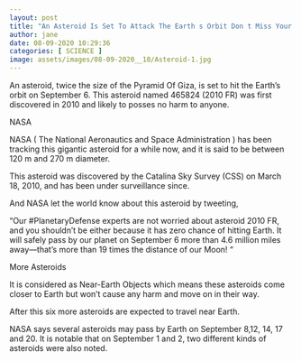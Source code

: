 ```yaml
---
layout: post
title: "An Asteroid Is Set To Attack The Earth s Orbit Don t Miss Your Chance To See It"
author: jane 
date: 08-09-2020 10:29:36 
categories: [ SCIENCE ] 
image: assets/images/08-09-2020__10/Asteroid-1.jpg
---
```

An asteroid, twice the size of the Pyramid Of Giza, is set to hit the Earth’s orbit on September 6. This asteroid named 465824 (2010 FR) was first discovered in 2010 and likely to posses no harm to anyone.

NASA

NASA ( The National Aeronautics and Space Administration ) has been tracking this gigantic asteroid for a while now, and it is said to be between 120 m and 270 m diameter.

This asteroid was discovered by the Catalina Sky Survey (CSS) on March 18, 2010, and has been under surveillance since.

And NASA let the world know about this asteroid by tweeting,

“Our #PlanetaryDefense experts are not worried about asteroid 2010 FR, and you shouldn’t be either because it has zero chance of hitting Earth. It will safely pass by our planet on September 6 more than 4.6 million miles away—that’s more than 19 times the distance of our Moon! “

More Asteroids

It is considered as Near-Earth Objects which means these asteroids come closer to Earth but won’t cause any harm and move on in their way.

After this six more asteroids are expected to travel near Earth.

NASA says several asteroids may pass by Earth on September 8,12, 14, 17 and 20. It is notable that on September 1 and 2, two different kinds of asteroids were also noted.
